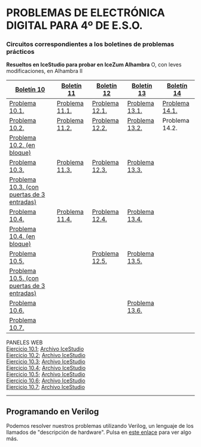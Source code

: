 # PROBLEMAS DE ELECTRÓNICA DIGITAL PARA 4º DE E.S.O.


### Circuitos correspondientes a los boletines de problemas prácticos
**Resueltos en IceStudio para probar en IceZum Alhambra**
O, con leves modificaciones, en Alhambra II

[Boletín 10](https://github.com/angelmicelti/FPGAndo-por-la-E.S.O./blob/master/problemas/Bolet%C3%ADn%20ED10%20-%20Problemas%20pr%C3%A1cticos%20(I).pdf)  | [Boletín 11](https://github.com/angelmicelti/FPGAndo-por-la-E.S.O./blob/master/problemas/Bolet%C3%ADn%20ED11%20-%20Problemas%20pr%C3%A1cticos%20(II).pdf)  | [Boletín 12](https://github.com/angelmicelti/FPGAndo-por-la-E.S.O./blob/master/problemas/Bolet%C3%ADn%20ED12%20-%20Problemas%20pr%C3%A1cticos%20(III).pdf)  | [Boletín 13](https://github.com/angelmicelti/FPGAndo-por-la-E.S.O./blob/master/problemas/Bolet%C3%ADn%20ED13%20-%20Problemas%20pr%C3%A1cticos%20(IV).pdf) | [Boletín 14](https://github.com/angelmicelti/FPGAndo-por-la-E.S.O./blob/master/problemas/Bolet%C3%ADn%20ED14%20-%20Problemas%20pr%C3%A1cticos%20(V).pdf)
--|---|---|--|--|
 [Problema 10.1.](Problema101.ice)  | [Problema 11.1.](Problema111.ice)  | [Problema 12.1.](Problema121.ice)   | [Problema 13.1.](Problema131.ice) | [Problema 14.1.](Problema141.ice)
[Problema 10.2.](Problema102.ice)  | [Problema 11.2.](Problema112.ice)  | [Problema 12.2.](Problema112.ice)  |  [Problema 13.2.](Problema132.ice)| Problema 14.2.
[Problema 10.2. (en bloque)](Problema102Bloque.ice)  |   |   |   |
[Problema 10.3.](Problema73.ice)  | [Problema 11.3.](Problema113.ice)  |[Problema 12.3.](Problema123.ice)   |  [Problema 13.3.](Problema133.ice)|
[Problema 10.3. (con puertas de 3 entradas)](Problema103B.ice)|   |   |   |
[Problema 10.4.](Problema104.ice)  | [Problema 11.4.](Problema114.ice)  |[Problema 12.4.](Problema124.ice)   | [Problema 13.4.](Problema134.ice) |
[Problema 10.4. (en bloque)](Problema104Bloque.ice)  |  |  |  |
[Problema 10.5.](Problema105.ice)  |   |  [Problema 12.5.](Problema125.ice) | [Problema 13.5.](Problema135.ice) |
[Problema 10.5. (con puertas de 3 entradas)](Problema105B.ice)  |   |  |  |
[Problema 10.6.](Problema106.ice)  |   |   | [Problema 13.6.](Problema136.ice) |
[Problema 10.7.](Problema107.ice)  |   |   |  |


PANELES WEB    
[Ejercicio 10.1](https://angelmicelti.github.io/FPGAndo-por-la-E.S.O./problemas/Problema10.1/panel.html);  [Archivo IceStudio](https://angelmicelti.github.io/FPGAndo-por-la-E.S.O./problemas/Problema10.1/Problema101PanelWeb.ice)   
[Ejercicio 10.2](https://angelmicelti.github.io/FPGAndo-por-la-E.S.O./problemas/Problema10.2/panel.html);  [Archivo IceStudio](https://angelmicelti.github.io/FPGAndo-por-la-E.S.O./problemas/Problema10.2/Problema102PanelWeb.ice)      
[Ejercicio 10.3](https://angelmicelti.github.io/FPGAndo-por-la-E.S.O./problemas/Problema10.3/panel.html);  [Archivo IceStudio](https://angelmicelti.github.io/FPGAndo-por-la-E.S.O./problemas/Problema10.3/Problema103PanelWeb.ice)       
[Ejercicio 10.4](https://angelmicelti.github.io/FPGAndo-por-la-E.S.O./problemas/Problema10.4/panel.html);  [Archivo IceStudio](https://angelmicelti.github.io/FPGAndo-por-la-E.S.O./problemas/Problema10.4/Problema104PanelWeb.ice)       
[Ejercicio 10.5](https://angelmicelti.github.io/FPGAndo-por-la-E.S.O./problemas/Problema10.5/panel.html);  [Archivo IceStudio](https://angelmicelti.github.io/FPGAndo-por-la-E.S.O./problemas/Problema10.5/Problema105PanelWeb.ice)       
[Ejercicio 10.6](https://angelmicelti.github.io/FPGAndo-por-la-E.S.O./problemas/Problema10.6/panel.html);  [Archivo IceStudio](https://angelmicelti.github.io/FPGAndo-por-la-E.S.O./problemas/Problema10.6/Problema106PanelWeb.ice)       
[Ejercicio 10.7](https://angelmicelti.github.io/FPGAndo-por-la-E.S.O./problemas/Problema10.7/panel.html);  [Archivo IceStudio](https://angelmicelti.github.io/FPGAndo-por-la-E.S.O./problemas/Problema10.7/Problema107PanelWeb.ice)       

---

## Programando en Verilog
Podemos resolver nuestros problemas utilizando Verilog, un lenguaje de los llamados de "descripción de hardware". Pulsa en [este enlace](verilog.md) para ver algo más.
